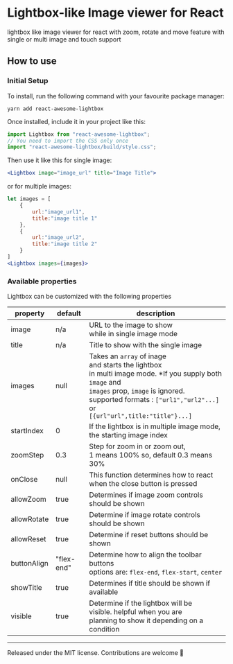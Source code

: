 # Lightbox-like Image viewer for React
lightbox like image viewer for react with zoom, rotate and move feature with single or multi image and touch support

## How to use 

### Initial Setup

To install, run the following command with your favourite package manager: 
```shell
yarn add react-awesome-lightbox
```
Once installed, include it in your project like this: 
```js
import Lightbox from "react-awesome-lightbox";
// You need to import the CSS only once
import "react-awesome-lightbox/build/style.css";
```
Then use it like this for single image:

```jsx
<Lightbox image="image_url" title="Image Title">
```
 or for multiple images: 

```jsx
let images = [
    {
        url:"image_url1",
        title:"image title 1"
    },
    {
        url:"image_url2",
        title:"image title 2"
    }
]
<Lightbox images={images}>
```
### Available properties
Lightbox can be customized with the following properties

| property | default | description |
|----------|---------|-------------|
|image|n/a|URL to the image to show<br> while in single image mode|
|title|n/a|Title to show with the single image|
|images|null| Takes an `array` of inage <br> and starts the lightbox <br> in multi image mode. *If you supply both `image` and <br>`images` prop, `image` is ignored. <br> supported formats : `["url1","url2"...]` <br> or<br> `[{url"url",title:"title"}...]`|
|startIndex|0|If the lightbox is in multiple image mode,<br> the starting image index|
|zoomStep|0.3|Step for zoom in or zoom out,<br> 1 means 100% so, default 0.3 means 30%|
|onClose|null|This function determines how to react when the close button is pressed|
|allowZoom|true|Determines if image zoom controls should be shown|
|allowRotate|true|Determine if image rotate controls should be shown|
|allowReset|true|Determine if reset buttons should be shown|
|buttonAlign|"flex-end"|Determine how to align the toolbar buttons <br> options are: `flex-end`, `flex-start`, `center`| 
|showTitle|true|Determines if title should be shown if available|
|visible|true|Determine if the lightbox will be <br> visible. helpful when you are <br> planning to show it depending on a condition|


**** 

Released under the MIT license. Contributions are welcome 🖤
